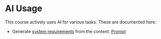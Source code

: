 # AI Usage

This course actively uses AI for various tasks. These are documented here:

- Generate [system requirements](../system-requirements.md) from the content. [Prompt](system-requirements.md)
